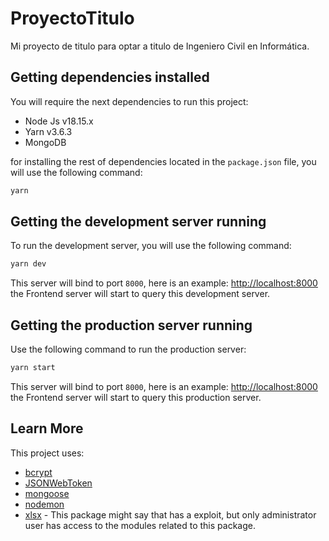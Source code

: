 # ProyectoTitulo
Mi proyecto de titulo para optar a titulo de Ingeniero Civil en Informática.

## Getting dependencies installed

You will require the next dependencies to run this project:

- Node Js v18.15.x
- Yarn v3.6.3
- MongoDB

for installing the rest of dependencies located in the `package.json` file, you will use the following command:

```bash
yarn
```

## Getting the development server running

To run the development server, you will use the following command:

```bash
yarn dev
```

This server will bind to port `8000`, here is an example: [http://localhost:8000](http://localhost:8000) the Frontend server will start to query this development server.

## Getting the production server running

Use the following command to run the production server:

```bash
yarn start
```

This server will bind to port `8000`, here is an example: [http://localhost:8000](http://localhost:8000) the Frontend server will start to query this production server.

## Learn More

This project uses:

- [bcrypt](https://www.npmjs.com/package/bcrypt)
- [JSONWebToken](https://www.npmjs.com/package/jsonwebtoken)
- [mongoose](https://mongoosejs.com/)
- [nodemon](https://www.npmjs.com/package/nodemon)
- [xlsx](https://www.npmjs.com/package/xlsx) - This package might say that has a exploit, but only administrator user has access to the modules related to this package.